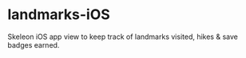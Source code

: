 # landmarks-iOS
 Skeleon iOS app view to keep track of landmarks visited, hikes & save badges earned.
